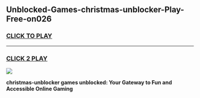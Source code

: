 
## Unblocked-Games-christmas-unblocker-Play-Free-on026
<h3>
<a href="https://premium76.site?title=christmas-unblocker&ref=20M">CLICK TO PLAY</a></h3>
<hr>

<h3>
<a href="https://premium76.site?title=christmas-unblocker&ref=20M">CLICK 2 PLAY</a>
  
</h3>

<a href="https://premium76.site?title=christmas-unblocker&ref=19M"><img src="https://clearcache.store/games.png"></a>


**christmas-unblocker games unblocked: Your Gateway to Fun and Accessible Online Gaming**
